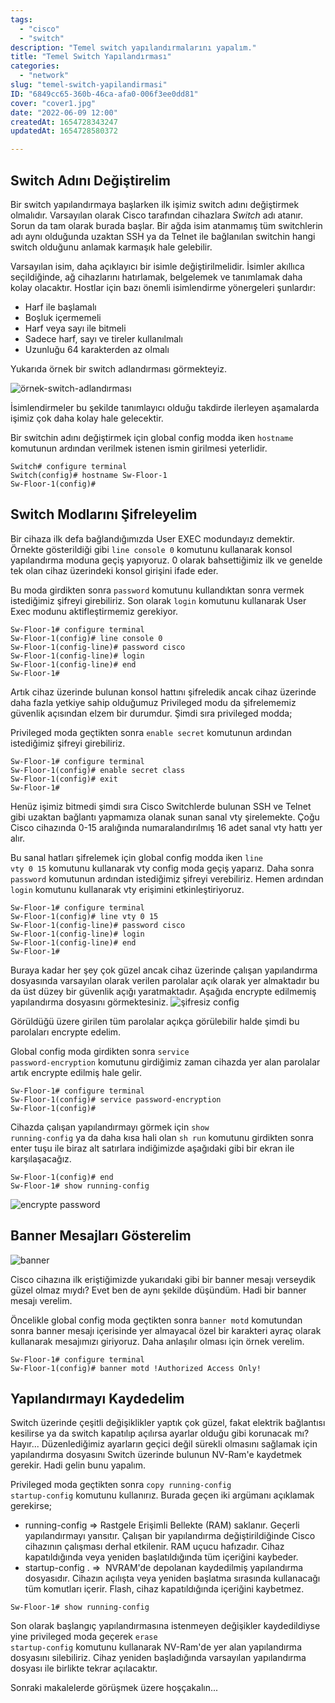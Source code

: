 ```yaml
---
tags:
  - "cisco"
  - "switch"
description: "Temel switch yapılandırmalarını yapalım."
title: "Temel Switch Yapılandırması"
categories:
  - "network"
slug: "temel-switch-yapilandirmasi"
ID: "6849cc65-360b-46ca-afa0-006f3ee0dd81"
cover: "cover1.jpg"
date: "2022-06-09 12:00"
createdAt: 1654728343247
updatedAt: 1654728580372

---
```

## Switch Adını Değiştirelim

Bir switch yapılandırmaya başlarken ilk işimiz switch adını değiştirmek olmalıdır. Varsayılan olarak Cisco tarafından cihazlara <em>Switch</em> adı atanır. Sorun da tam olarak burada başlar. Bir ağda isim atanmamış tüm switchlerin adı aynı olduğunda uzaktan SSH ya da Telnet ile bağlanılan switchin hangi switch olduğunu anlamak karmaşık hale gelebilir.

Varsayılan isim, daha açıklayıcı bir isimle değiştirilmelidir. İsimler akıllıca seçildiğinde, ağ cihazlarını hatırlamak, belgelemek ve tanımlamak daha kolay olacaktır. Hostlar için bazı önemli isimlendirme yönergeleri şunlardır:

- Harf ile başlamalı
- Boşluk içermemeli
- Harf veya sayı ile bitmeli
- Sadece harf, sayı ve tireler kullanılmalı
- Uzunluğu 64 karakterden az olmalı

Yukarıda örnek bir switch adlandırması görmekteyiz. 

![örnek-switch-adlandırması](https://s3.us-west-2.amazonaws.com/secure.notion-static.com/8bca2c1e-e069-4769-8f4c-9c513df32825/Untitled.png?X-Amz-Algorithm=AWS4-HMAC-SHA256&X-Amz-Content-Sha256=UNSIGNED-PAYLOAD&X-Amz-Credential=AKIAT73L2G45EIPT3X45%2F20220608%2Fus-west-2%2Fs3%2Faws4_request&X-Amz-Date=20220608T211755Z&X-Amz-Expires=86400&X-Amz-Signature=ae65ec7eb13e839b68921c2d02bc01810d9085d3deb45d78d8e8a93ad17e65ce&X-Amz-SignedHeaders=host&response-content-disposition=filename%20%3D%22Untitled.png%22&x-id=GetObject)

İsimlendirmeler bu şekilde tanımlayıcı olduğu takdirde ilerleyen aşamalarda işimiz çok daha kolay hale gelecektir.

Bir switchin adını değiştirmek için global config modda iken <code>hostname</code> komutunun ardından verilmek istenen ismin girilmesi yeterlidir.

```
Switch# configure terminal
Switch(config)# hostname Sw-Floor-1
Sw-Floor-1(config)#
```

## Switch Modlarını Şifreleyelim
Bir cihaza ilk defa bağlandığımızda User EXEC modundayız demektir. Örnekte gösterildiği gibi <code>line console 0</code> komutunu kullanarak konsol yapılandırma moduna geçiş yapıyoruz. 0 olarak bahsettiğimiz ilk ve genelde tek olan cihaz üzerindeki konsol girişini ifade eder. 

Bu moda girdikten sonra <code>password</code> komutunu kullandıktan sonra vermek istediğimiz şifreyi girebiliriz. Son olarak <code>login</code> komutunu kullanarak User Exec modunu aktifleştirmemiz gerekiyor.

```
Sw-Floor-1# configure terminal
Sw-Floor-1(config)# line console 0
Sw-Floor-1(config-line)# password cisco
Sw-Floor-1(config-line)# login
Sw-Floor-1(config-line)# end
Sw-Floor-1#
```

Artık cihaz üzerinde bulunan konsol hattını şifreledik ancak cihaz üzerinde daha fazla yetkiye sahip olduğumuz Privileged modu da şifrelememiz güvenlik açısından elzem bir durumdur. Şimdi sıra privileged modda;

Privileged moda geçtikten sonra <code>enable secret</code> komutunun ardından istediğimiz şifreyi girebiliriz. 
```
Sw-Floor-1# configure terminal
Sw-Floor-1(config)# enable secret class
Sw-Floor-1(config)# exit
Sw-Floor-1#
```

Henüz işimiz bitmedi şimdi sıra Cisco Switchlerde bulunan SSH ve Telnet gibi uzaktan bağlantı yapmamıza olanak sunan sanal vty şirelemekte. Çoğu Cisco cihazında 0-15 aralığında numaralandırılmış 16 adet sanal vty hattı yer alır.

Bu sanal hatları şifrelemek için global config modda iken <code>line vty 0 15</code> komutunu kullanarak vty config moda geçiş yaparız. Daha sonra <code>password</code> komutunun ardından istediğimiz şifreyi verebiliriz. Hemen ardından <code>login</code>
komutunu kullanarak vty erişimini etkinleştiriyoruz.

```
Sw-Floor-1# configure terminal
Sw-Floor-1(config)# line vty 0 15
Sw-Floor-1(config-line)# password cisco 
Sw-Floor-1(config-line)# login 
Sw-Floor-1(config-line)# end
Sw-Floor-1#
```

Buraya kadar her şey çok güzel ancak cihaz üzerinde çalışan yapılandırma dosyasında varsayılan olarak verilen parolalar açık olarak yer almaktadır bu da üst düzey bir güvenlik açığı yaratmaktadır. Aşağıda encrypte edilmemiş yapılandırma dosyasını görmektesiniz. 
![şifresiz config](https://s3.us-west-2.amazonaws.com/secure.notion-static.com/5cb85708-594f-480e-b6f8-7c4854476218/capture_20220609011538057.bmp?X-Amz-Algorithm=AWS4-HMAC-SHA256&X-Amz-Content-Sha256=UNSIGNED-PAYLOAD&X-Amz-Credential=AKIAT73L2G45EIPT3X45%2F20220608%2Fus-west-2%2Fs3%2Faws4_request&X-Amz-Date=20220608T221616Z&X-Amz-Expires=86400&X-Amz-Signature=8cea65ba62d4a9a22415a954effbae7b13885ee52be28b118259b3874c9c0c8f&X-Amz-SignedHeaders=host&response-content-disposition=filename%20%3D%22capture_20220609011538057.bmp%22&x-id=GetObject)

Görüldüğü üzere girilen tüm parolalar açıkça görülebilir halde şimdi bu parolaları encrypte edelim.

Global config moda girdikten sonra <code>service password-encryption</code> komutunu girdiğimiz zaman cihazda yer alan parolalar artık encrypte edilmiş hale gelir.

```
Sw-Floor-1# configure terminal
Sw-Floor-1(config)# service password-encryption
Sw-Floor-1(config)#
```

Cihazda çalışan yapılandırmayı görmek için <code>show running-config</code> ya da daha kısa hali olan <code>sh run</code> komutunu girdikten sonra enter tuşu ile biraz alt satırlara indiğimizde aşağıdaki gibi bir ekran ile karşılaşacağız. 
```
Sw-Floor-1(config)# end
Sw-Floor-1# show running-config
```
![encrypte password](https://s3.us-west-2.amazonaws.com/secure.notion-static.com/d530255c-10cd-49e6-9371-1612dce60dd0/capture_20220609012157159.bmp?X-Amz-Algorithm=AWS4-HMAC-SHA256&X-Amz-Content-Sha256=UNSIGNED-PAYLOAD&X-Amz-Credential=AKIAT73L2G45EIPT3X45%2F20220608%2Fus-west-2%2Fs3%2Faws4_request&X-Amz-Date=20220608T222232Z&X-Amz-Expires=86400&X-Amz-Signature=fae55173382260d8be969f313c2d0413e9c7f0d13b040feea6ed73d9450815f7&X-Amz-SignedHeaders=host&response-content-disposition=filename%20%3D%22capture_20220609012157159.bmp%22&x-id=GetObject)

## Banner Mesajları Gösterelim
![banner](https://s3.us-west-2.amazonaws.com/secure.notion-static.com/2cc48ce8-6fed-4517-867b-d905c7a9af8a/capture_20220609013000109.bmp?X-Amz-Algorithm=AWS4-HMAC-SHA256&X-Amz-Content-Sha256=UNSIGNED-PAYLOAD&X-Amz-Credential=AKIAT73L2G45EIPT3X45%2F20220608%2Fus-west-2%2Fs3%2Faws4_request&X-Amz-Date=20220608T223112Z&X-Amz-Expires=86400&X-Amz-Signature=93f04bea494ea860d2ca6e0042d63b4126b95b5f487baa9be09a60d091187ea5&X-Amz-SignedHeaders=host&response-content-disposition=filename%20%3D%22capture_20220609013000109.bmp%22&x-id=GetObject)

Cisco cihazına ilk eriştiğimizde yukarıdaki gibi bir banner mesajı verseydik güzel olmaz mıydı? Evet ben de aynı şekilde düşündüm. Hadi bir banner mesajı verelim.

Öncelikle global config moda geçtikten sonra <code>banner motd</code> komutundan sonra banner mesajı içerisinde yer almayacal özel bir karakteri ayraç olarak kullanarak mesajımızı giriyoruz. Daha anlaşılır olması için örnek verelim.
```
Sw-Floor-1# configure terminal
Sw-Floor-1(config)# banner motd !Authorized Access Only!
```

## Yapılandırmayı Kaydedelim
Switch üzerinde çeşitli değişiklikler yaptık çok güzel, fakat elektrik bağlantısı kesilirse ya da switch kapatılıp açılırsa ayarlar olduğu gibi korunacak mı? Hayır... Düzenlediğimiz ayarların geçici değil sürekli olmasını sağlamak için yapılandırma dosyasını Switch üzerinde bulunun NV-Ram'e kaydetmek gerekir. Hadi gelin bunu yapalım. 

Privileged moda geçtikten sonra <code>copy running-config startup-config</code> komutunu kullanırız. Burada geçen iki argümanı açıklamak gerekirse;

- running-config ⇒ Rastgele Erişimli Bellekte (RAM) saklanır. Geçerli yapılandırmayı yansıtır. Çalışan bir yapılandırma değiştirildiğinde Cisco cihazının çalışması derhal etkilenir. RAM uçucu hafızadır. Cihaz kapatıldığında veya yeniden başlatıldığında tüm içeriğini kaybeder. 
- startup-config . ⇒  NVRAM'de depolanan kaydedilmiş yapılandırma dosyasıdır. Cihazın açılışta veya yeniden başlatma sırasında kullanacağı tüm komutları içerir. Flash, cihaz kapatıldığında içeriğini kaybetmez.

```
Sw-Floor-1# show running-config
```
Son olarak başlangıç yapılandırmasına istenmeyen değişikler kaydedildiyse yine privileged moda geçerek <code>erase startup-config</code> komutunu kullanarak NV-Ram'de yer alan yapılandırma dosyasını silebiliriz. Cihaz yeniden başladığında varsayılan yapılandırma dosyası ile birlikte tekrar açılacaktır. 

Sonraki makalelerde görüşmek üzere hoşçakalın...
